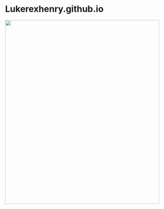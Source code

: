 # Lukerexhenry.github.io

<img href="https://lukerexhenry.github.io/" src="https://i.imgur.com/8qHAjd4.png" width="500" height="600">
